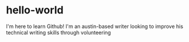 # hello-world
I'm here to learn Github!
I'm an austin-based writer looking to improve his technical writing skills through volunteering
